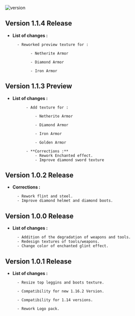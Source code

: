 ![version](https://img.shields.io/github/v/release/N3siOS/Nesios_Stuff_Addon?label=Last%20version)

## Version 1.1.4 **Release**

- **List of changes :**

        - Reworked preview texture for :

              - Netherite Armor

              - Diamond Armor

              - Iron Armor

## Version 1.1.3 **Preview**

- **List of changes :**

            - Add texture for :

                - Netherite Armor

                - Diamond Armor

                - Iron Armor

                - Golden Armor

            - **Corrections :**
                - Rework Enchanted effect.
                - Improve diamond sword texture

## Version 1.0.2 **Release**

- **Corrections :**

        - Rework flint and steel.
        - Improve diamond helmet and diamond boots.

## Version 1.0.0 **Release**

- **List of changes :**

        - Addition of the degradation of weapons and tools.
        - Redesign textures of tools/weapons.
        - Change color of enchanted glint effect.

## Version 1.0.1 **Release**

- **List of changes :**

        - Resize top leggins and boots texture.

        - Compatibility for new 1.16.2 Version.

        - Compatibility for 1.14 versions.

        - Rework Logo pack.

